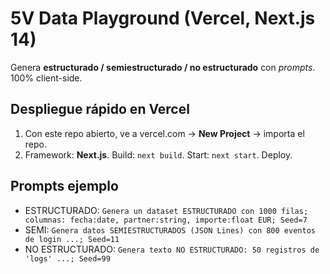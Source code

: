 # 5V Data Playground (Vercel, Next.js 14)
Genera **estructurado / semiestructurado / no estructurado** con *prompts*. 100% client-side.

## Despliegue rápido en Vercel
1) Con este repo abierto, ve a vercel.com → **New Project** → importa el repo.
2) Framework: **Next.js**. Build: `next build`. Start: `next start`. Deploy.

## Prompts ejemplo
- ESTRUCTURADO: `Genera un dataset ESTRUCTURADO con 1000 filas; columnas: fecha:date, partner:string, importe:float EUR; Seed=7`
- SEMI: `Genera datos SEMIESTRUCTURADOS (JSON Lines) con 800 eventos de login ...; Seed=11`
- NO ESTRUCTURADO: `Genera texto NO ESTRUCTURADO: 50 registros de 'logs' ...; Seed=99`
